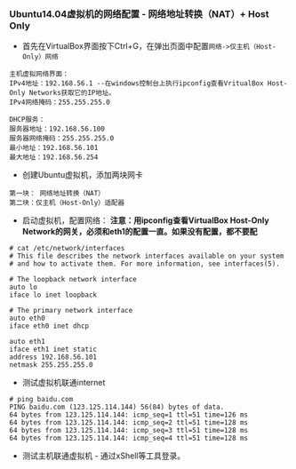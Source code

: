 ### Ubuntu14.04虚拟机的网络配置 - 网络地址转换（NAT）+ Host Only
- 首先在VirtualBox界面按下Ctrl+G，在弹出页面中配置`网络->仅主机（Host-Only）网络`
```
主机虚拟网络界面：
IPv4地址：192.168.56.1 --在windows控制台上执行ipconfig查看VritualBox Host-Only Networks获取它的IP地址。
IPv4网络掩码：255.255.255.0

DHCP服务：
服务器地址：192.168.56.100
服务器网络掩码：255.255.255.0
最小地址：192.168.56.101
最大地址：192.168.56.254
```
- 创建Ubuntu虚拟机，添加两块网卡
```
第一块： 网络地址转换（NAT）
第二块：仅主机（Host-Only）适配器
```
- 启动虚拟机，配置网络：
**注意：用ipconfig查看VirtualBox Host-Only Network的网关，必须和eth1的配置一直。如果没有配置，都不要配**
```
# cat /etc/network/interfaces
# This file describes the network interfaces available on your system
# and how to activate them. For more information, see interfaces(5).

# The loopback network interface
auto lo
iface lo inet loopback

# The primary network interface
auto eth0
iface eth0 inet dhcp

auto eth1
iface eth1 inet static
address 192.168.56.101
netmask 255.255.255.0
```
- 测试虚拟机联通internet
```
# ping baidu.com
PING baidu.com (123.125.114.144) 56(84) bytes of data.
64 bytes from 123.125.114.144: icmp_seq=1 ttl=51 time=126 ms
64 bytes from 123.125.114.144: icmp_seq=2 ttl=51 time=128 ms
64 bytes from 123.125.114.144: icmp_seq=3 ttl=51 time=128 ms
64 bytes from 123.125.114.144: icmp_seq=4 ttl=51 time=128 ms
```
- 测试主机联通虚拟机 - 通过xShell等工具登录。

